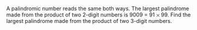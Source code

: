    A palindromic number reads the same both ways. The largest palindrome made from the product of two 2-digit numbers is 9009 = 91 <img src='images/symbol_times.gif' width='9' height='9' alt='&times;' border='0' style='vertical-align:middle;' /> 99. Find the largest palindrome made from the product of two 3-digit numbers.   